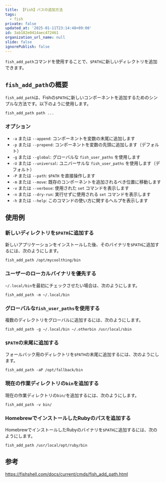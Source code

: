 ```yaml
---
title: 【Fish】パスの追加方法
tags:
  - fish
private: false
updated_at: '2025-01-11T23:14:48+09:00'
id: 3ab182e0414aec472461
organization_url_name: null
slide: false
ignorePublish: false
---
```

`fish_add_path`コマンドを使用することで、`$PATH`に新しいディレクトリを追加できます。

## `fish_add_path`の概要

`fish_add_path`は、Fishの`$PATH`に新しいコンポーネントを追加するためのシンプルな方法です。以下のように使用します。

```fish
fish_add_path path ...
```

### オプション

- `-a` または `--append`: コンポーネントを変数の末尾に追加します
- `-p` または `--prepend`: コンポーネントを変数の先頭に追加します（デフォルト）
- `-g` または `--global`: グローバルな `fish_user_paths` を使用します
- `-U` または `--universal`: ユニバーサルな `fish_user_paths` を使用します（デフォルト）
- `-P` または `--path`: `$PATH` を直接操作します
- `-m` または `--move`: 既存のコンポーネントを追加されるべき位置に移動します
- `-v` または `--verbose`: 使用された `set` コマンドを表示します
- `-n` または `--dry-run`: 実行せずに使用される `set` コマンドを表示します
- `-h` または `--help`: このコマンドの使い方に関するヘルプを表示します

## 使用例

### 新しいディレクトリを`$PATH`に追加する

新しいアプリケーションをインストールした後、そのバイナリを`$PATH`に追加するには、次のようにします。

```terminal
fish_add_path /opt/mycoolthing/bin
```

### ユーザーのローカルバイナリを優先する

`~/.local/bin`を最初にチェックさせたい場合は、次のようにします。

```terminal
fish_add_path -m ~/.local/bin
```

### グローバルな`fish_user_paths`を使用する

複数のディレクトリをグローバルに追加するには、次のようにします。

```terminal
fish_add_path -g ~/.local/bin ~/.otherbin /usr/local/sbin
```

### `$PATH`の末尾に追加する

フォールバック用のディレクトリを`$PATH`の末尾に追加するには、次のようにします。

```terminal
fish_add_path -aP /opt/fallback/bin
```

### 現在の作業ディレクトリの`bin`を追加する

現在の作業ディレクトリの`bin/`を追加するには、次のようにします。

```terminal
fish_add_path -v bin/
```

### HomebrewでインストールしたRubyのパスを追加する

HomebrewでインストールしたRubyのバイナリを`$PATH`に追加するには、次のようにします。

```terminal
fish_add_path /usr/local/opt/ruby/bin
```

## 参考

https://fishshell.com/docs/current/cmds/fish_add_path.html
